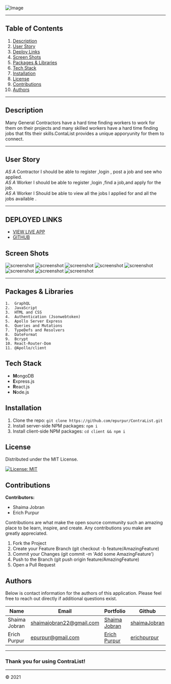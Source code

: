 ![Image](client/public/logo1.jpg)

---

## **Table of Contents**

1. [Description](#Description)
1. [User Story](#User-Story)
1. [Deploy Links](#Deploy-Links)
1. [Screen Shots](#Screen-Shots)
1. [Packages & Libraries](#Packages-&-Libraries)
1. [Tech Stack](#Tech-Stack)
1. [Installation](#Installation)
1. [License](#License)
1. [Contributions](#Contributions)
1. [Authors](#Authors)

---


## **Description**

Many General Contractors have a hard time finding workers to work for them on their projects and many skilled workers have a hard time finding jobs that fits their skills.ContaList provides a unique apporyunity for them to connect.

---
## **User Story**

_AS A_ Contractor I should be able to register ,login , post a job and see who applied.<br />
_AS A_ Worker I should be able to register ,login ,find a job,and apply for the job. <br />
_AS A_ Worker I Should be able to view all the jobs I applied for and all  the jobs available .<br />

---
## DEPLOYED LINKS
* [VIEW LIVE APP](http://contralist.herokuapp.com/)
* [GITHUB](https://github.com/epurpur/ContraList)


## **Screen Shots**

![screenshot](client/public/1.jpg)
![screenshot](client/public/2.jpg)
![screenshot](client/public/3.jpg)
![screenshot](client/public/4.jpg)
![screenshot](client/public/6.jpg)
![screenshot](client/public/5.jpg)
![screenshot](client/public/7.jpg)
![screenshot](client/public/8.jpg)


---

## Packages & Libraries
```
1.  GraphQL
2.  JavaScript
3.  HTML and CSS
4.  Authentication (Jsonwebtoken)
5.  Apollo Server Express
6.  Queries and Mutations
7.  TypeDefs and Resolvers
8.  DateFormat
9.  Bcrypt
10. React-Router-Dom
11. @Apollo/client
```
## **Tech Stack**

- **M**ongoDB
- **E**xpress.js
- **R**eact.js
- **N**ode.js


## **Installation**

1. Clone the repo: `git clone https://github.com/epurpur/ContraList.git `
2. Install server-side NPM packages: `npm i`
3. Install client-side NPM packages: `cd client && npm i`

## **License**

Distributed under the MIT License.

[![License: MIT](https://img.shields.io/badge/License-MIT-yellow.svg)](https://opensource.org/licenses/MIT)

## **Contributions**

**Contributors:**

- Shaima Jobran
- Erich Purpur


Contributions are what make the open source community such an amazing place to be learn, inspire, and create. Any contributions you make are greatly appreciated.

1. Fork the Project
2. Create your Feature Branch (git checkout -b feature/AmazingFeature)
3. Commit your Changes (git commit -m 'Add some AmazingFeature')
4. Push to the Branch (git push origin feature/AmazingFeature)
5. Open a Pull Request

## **Authors**

Below is contact information for the authors of this application. Please feel free to reach out directly if additional questions exist.

| Name           | Email                    | Portfolio                                                                  | Github                                        |
| -------------- | ------------------------ | -------------------------------------------------------------------------- | --------------------------------------------|
| Shaima Jobran  | shaimajobran22@gmail.com |[Shaima Jobran](https://shaimajobran.github.io/shaima-portfolio/)                                |  [shaimaJobran](https://github.com/shaimajobran)       |
| Erich Purpur     | epurpur@gmail.com     | [Erich Purpur](https://ep-react-portfolio.herokuapp.com/)                              | [erichpurpur](https://github.com/epurpur)   |

---

### Thank you for using ContraList!
---
© 2021 
